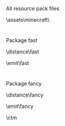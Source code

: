 All resource pack files

\assets\minecraft\

#
Package fast

\distance\fast

\emit\fast

#
Package fancy

\distance\fancy

\emit\fancy

\ctm

#
